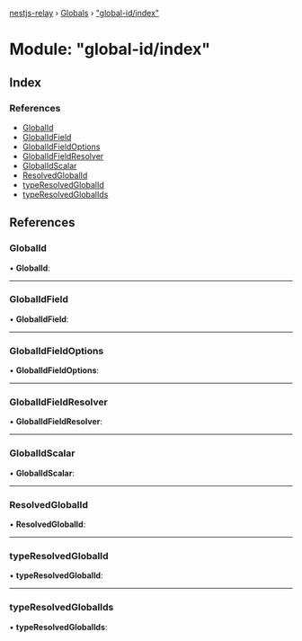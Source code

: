 [nestjs-relay](../README.md) › [Globals](../globals.md) › ["global-id/index"](_global_id_index_.md)

# Module: "global-id/index"

## Index

### References

* [GlobalId](_global_id_index_.md#globalid)
* [GlobalIdField](_global_id_index_.md#globalidfield)
* [GlobalIdFieldOptions](_global_id_index_.md#globalidfieldoptions)
* [GlobalIdFieldResolver](_global_id_index_.md#globalidfieldresolver)
* [GlobalIdScalar](_global_id_index_.md#globalidscalar)
* [ResolvedGlobalId](_global_id_index_.md#resolvedglobalid)
* [typeResolvedGlobalId](_global_id_index_.md#typeresolvedglobalid)
* [typeResolvedGlobalIds](_global_id_index_.md#typeresolvedglobalids)

## References

###  GlobalId

• **GlobalId**:

___

###  GlobalIdField

• **GlobalIdField**:

___

###  GlobalIdFieldOptions

• **GlobalIdFieldOptions**:

___

###  GlobalIdFieldResolver

• **GlobalIdFieldResolver**:

___

###  GlobalIdScalar

• **GlobalIdScalar**:

___

###  ResolvedGlobalId

• **ResolvedGlobalId**:

___

###  typeResolvedGlobalId

• **typeResolvedGlobalId**:

___

###  typeResolvedGlobalIds

• **typeResolvedGlobalIds**:
